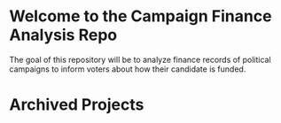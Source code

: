 # Welcome to the Campaign Finance Analysis Repo
The goal of this repository will be to analyze finance records of political campaigns to inform voters about how their candidate is funded.

# Archived Projects
